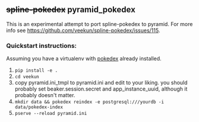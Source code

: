 <strike>spline-pokedex</strike> pyramid_pokedex
----

This is an experimental attempt to port spline-pokedex to pyramid.
For more info see <https://github.com/veekun/spline-pokedex/issues/115>.

### Quickstart instructions:

Assuming you have a virtualenv with [pokedex][] already installed.

[pokedex]: http://github.com/veekun/pokedex/

1. `pip install -e .`
2. `cd veekun`
3. copy pyramid.ini_tmpl to pyramid.ini and edit to your liking. 
   you should probably set beaker.session.secret and app_instance_uuid, although it probably doesn't matter.
4. `mkdir data && pokedex reindex -e postgresql:///yourdb -i data/pokedex-index`
5. `pserve --reload pyramid.ini`

